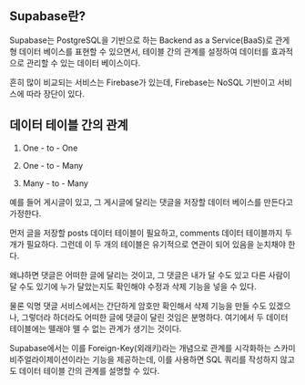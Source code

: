 ## Supabase란?

Supabase는 PostgreSQL을 기반으로 하는 Backend as a Service(BaaS)로 관게형 데이터 베이스를 표현할 수 있으면서, 테이블 간의 관계를 설정하여 데이터를 효과적으로 관리할 수 있는 데이터 베이스이다.


흔히 많이 비교되는 서비스는 Firebase가 있는데, Firebase는 NoSQL 기반이고 서비스에 따라 장단이 있다.

## 데이터 테이블 간의 관계

1. One - to - One

2. One - to - Many

3. Many - to - Many


예를 들어 게시글이 있고, 그 게시글에 달리는 댓글을 저장할 데이터 베이스를 만든다고 가정한다.


먼저 글을 저장할 posts 데이터 테이블이 필요하고, comments 데이터 테이블까지 두 개가 필요하다. 그런데 이 두 개의 테이블은 유기적으로 연관이 되어 있음을 눈치채야 한다.


왜냐하면 댓글은 어떠한 글에 달리는 것이고, 그 댓글은 내가 달 수도 있고 다른 사람이 달 수도 있기에 누가 달았는지도 확인해야 수정과 삭제 기능을 넣을 수 있다.


물론 익명 댓글 서비스에서는 간단하게 암호만 확인해서 삭제 기능을 만들 수도 있겠으나, 그렇더라 하더라도 어떠한 글에 댓글이 달린 것임은 분명하다. 여기에서 두 데이터 테이블에는 뗄래야 뗄 수 없는 관계가 생기는 것이다.


Supabase에서는 이를 Foreign-Key(외래키)라는 개념으로 관계를 시각화하는 스카미 비주얼라이제이션이라는 기능을 제공하는데, 이를 사용하면 SQL 쿼리를 작성하지 않고도 데이터 테이블 간의 관계를 설명할 수 있다.